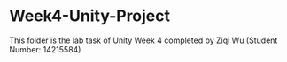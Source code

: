 # Week4-Unity-Project
This folder is the lab task of Unity Week 4 completed by Ziqi Wu (Student Number: 14215584)
